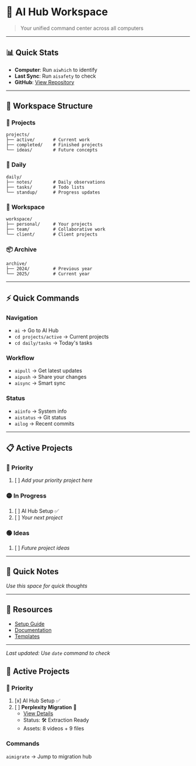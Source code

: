 # 🚀 AI Hub Workspace

> Your unified command center across all computers

---

## 📊 Quick Stats
- **Computer**: Run `aiwhich` to identify
- **Last Sync**: Run `aisafety` to check
- **GitHub**: [View Repository](https://github.com/gabosaturno11/AI-Hub)

---

## 📁 Workspace Structure

### 🎯 **Projects**
```
projects/
├── active/       # Current work
├── completed/    # Finished projects
└── ideas/        # Future concepts
```

### 📅 **Daily**
```
daily/
├── notes/        # Daily observations
├── tasks/        # Todo lists
└── standup/      # Progress updates
```

### 💼 **Workspace**
```
workspace/
├── personal/     # Your projects
├── team/         # Collaborative work
└── client/       # Client projects
```

### 📦 **Archive**
```
archive/
├── 2024/         # Previous year
└── 2025/         # Current year
```

---

## ⚡ Quick Commands

### Navigation
- `ai` → Go to AI Hub
- `cd projects/active` → Current projects
- `cd daily/tasks` → Today's tasks

### Workflow
- `aipull` → Get latest updates
- `aipush` → Share your changes
- `aisync` → Smart sync

### Status
- `aiinfo` → System info
- `aistatus` → Git status
- `ailog` → Recent commits

---

## 📋 Active Projects

### 🔴 Priority
1. [ ] _Add your priority project here_

### 🟡 In Progress
1. [ ] AI Hub Setup ✅
2. [ ] _Your next project_

### 🟢 Ideas
1. [ ] _Future project ideas_

---

## 📝 Quick Notes
_Use this space for quick thoughts_

---

## 🔗 Resources
- [Setup Guide](setup/ULTIMATE_UNIFICATION_SSH.sh)
- [Documentation](docs/)
- [Templates](templates/)

---

*Last updated: Use `date` command to check*
## 🚀 Active Projects

### 🔴 Priority
1. [x] AI Hub Setup ✅
2. [ ] **Perplexity Migration** 🧠
   - [View Details](projects/active/perplexity-migration.md)
   - Status: 🛠️ Extraction Ready
   - Assets: 8 videos + 9 files

### Commands
`aimigrate` → Jump to migration hub

